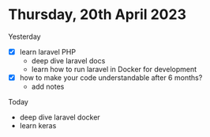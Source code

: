 # Thursday, 20th April 2023

Yesterday
- [x] learn laravel PHP
	- deep dive laravel docs
	- learn how to run laravel in Docker for development
- [x] how to make your code understandable after 6 months?
	- add notes

Today
- deep dive laravel docker
- learn keras
